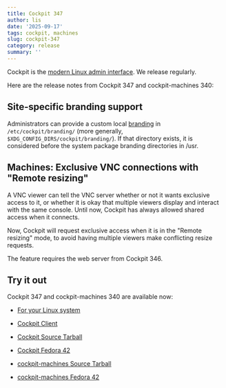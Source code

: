 ```yaml
---
title: Cockpit 347
author: lis
date: '2025-09-17'
tags: cockpit, machines
slug: cockpit-347
category: release
summary: ''
---
```


Cockpit is the [modern Linux admin interface](https://cockpit-project.org/).
We release regularly.

Here are the release notes from Cockpit 347 and cockpit-machines 340:


## Site-specific branding support

Administrators can provide a custom local [branding](https://github.com/cockpit-project/cockpit/blob/main/doc/branding.md) in `/etc/cockpit/branding/` (more generally, `$XDG_CONFIG_DIRS/cockpit/branding/`). If that directory exists, it is considered before the system package branding directories in /usr.

## Machines: Exclusive VNC connections with "Remote resizing"

A VNC viewer can tell the VNC server whether or not it wants exclusive access to it, or whether it is okay that multiple viewers display and interact with the same console. Until now, Cockpit has always allowed shared access when it connects.

Now, Cockpit will request exclusive access when it is in the "Remote resizing" mode, to avoid having multiple viewers make conflicting resize requests.

The feature requires the web server from Cockpit 346.


## Try it out

Cockpit 347 and cockpit-machines 340 are available now:

* [For your Linux system](https://cockpit-project.org/running.html)
* [Cockpit Client](https://flathub.org/apps/details/org.cockpit_project.CockpitClient)

* [Cockpit Source Tarball](https://github.com/cockpit-project/cockpit/releases/tag/347)
* [Cockpit Fedora 42](https://bodhi.fedoraproject.org/updates/FEDORA-2025-c9141544b1)
* [cockpit-machines Source Tarball](https://github.com/cockpit-project/cockpit-machines/releases/tag/340)
* [cockpit-machines Fedora 42](https://bodhi.fedoraproject.org/updates/FEDORA-2025-aec8bbe6a2)

